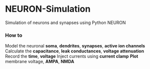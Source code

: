 # NEURON-Simulation
Simulation of neurons and synapses using Python NEURON

### How to
Model the neuronal **soma**, **dendrites**, **synapses**, **active ion channels**
Calculate the **capacitance**, **leak conductances**, **voltage attenuation**
Record the **time**, **voltage**
Inject currents using **current clamp**
**Plot** membrane voltage, **AMPA**, **NMDA**

